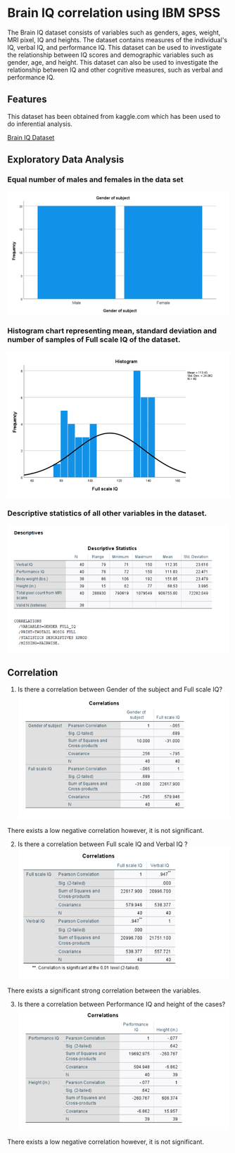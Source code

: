 
# Brain IQ correlation using IBM SPSS

The Brain IQ dataset consists of variables such as genders, ages, weight, MRI pixel, IQ and heights. The dataset contains measures of the individual's IQ, verbal IQ, and performance IQ. This dataset can be used to investigate the relationship between IQ scores and demographic variables such as gender, age, and height. This dataset can also be used to investigate the relationship between IQ and other cognitive measures, such as verbal and performance IQ.



## Features

This dataset has been obtained from kaggle.com which has been used to do inferential analysis.

[Brain IQ Dataset](https://github.com/pratikhalurkar/Brain-IQ-correlation/blob/main/Brain%20IQ%20correlation.spv)
## Exploratory Data Analysis
### Equal number of males and females in the data set
![1](https://github.com/pratikhalurkar/Brain-IQ-correlation/blob/main/SPSS%20images/1.png?raw=true)

### Histogram chart representing mean, standard deviation and number of samples of Full scale IQ of the dataset.
![2](https://github.com/pratikhalurkar/Brain-IQ-correlation/blob/main/SPSS%20images/2.png?raw=true)

### Descriptive statistics of all other variables in the dataset.
![3](https://github.com/pratikhalurkar/Brain-IQ-correlation/blob/main/SPSS%20images/3.png?raw=true)

## Correlation
 1. Is there a correlation between Gender of the subject and Full scale IQ?
![4](https://github.com/pratikhalurkar/Brain-IQ-correlation/blob/main/SPSS%20images/4.png?raw=true)

There exists a low negative correlation however, it is not significant.

2. Is there a correlation between Full scale IQ and Verbal IQ ?
![5](https://github.com/pratikhalurkar/Brain-IQ-correlation/blob/main/SPSS%20images/5.png?raw=true)

There exists a significant strong correlation between the variables.

3. Is there a correlation between Performance IQ and height of the cases?
![6](https://github.com/pratikhalurkar/Brain-IQ-correlation/blob/main/SPSS%20images/6.png?raw=true)

There exists a low negative correlation however, it is not significant.

